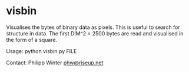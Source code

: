 visbin
======

Visualises the bytes of binary data as pixels. This is useful to search for
structure in data. The first DIM^2 = 2500 bytes are read and visualised in the
form of a square.

Usage: python visbin.py FILE

Contact: Philipp Winter <phw@riseup.net>
